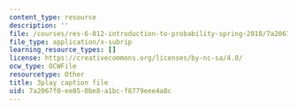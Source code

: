 ```yaml
---
content_type: resource
description: ''
file: /courses/res-6-012-introduction-to-probability-spring-2018/7a2067f0ee850be8a1bcf8779eee4a8c_kuhlfBPQPq0.srt
file_type: application/x-subrip
learning_resource_types: []
license: https://creativecommons.org/licenses/by-nc-sa/4.0/
ocw_type: OCWFile
resourcetype: Other
title: 3play caption file
uid: 7a2067f0-ee85-0be8-a1bc-f8779eee4a8c
---
```

